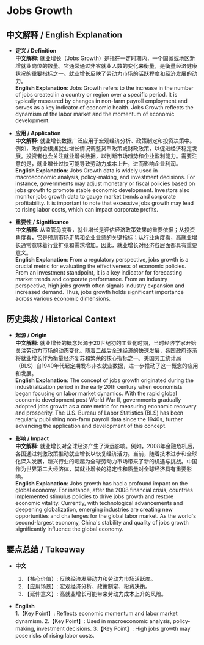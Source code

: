 # Jobs Growth

## 中文解释 / English Explanation

* **定义 / Definition**  
  **中文解释**: 就业增长（Jobs Growth）是指在一定时期内，一个国家或地区新增就业岗位的数量。它通常通过非农就业人数的变化来衡量，是衡量经济健康状况的重要指标之一。就业增长反映了劳动力市场的活跃程度和经济发展的动力。  
  **English Explanation**: Jobs Growth refers to the increase in the number of jobs created in a country or region over a specific period. It is typically measured by changes in non-farm payroll employment and serves as a key indicator of economic health. Jobs Growth reflects the dynamism of the labor market and the momentum of economic development.

* **应用 / Application**  
  **中文解释**: 就业增长数据广泛应用于宏观经济分析、政策制定和投资决策中。例如，政府会根据就业增长情况调整货币政策或财政政策，以促进经济稳定发展。投资者也会关注就业增长数据，以判断市场趋势和企业盈利能力。需要注意的是，就业增长过快可能导致劳动力成本上升，进而影响企业利润。  
  **English Explanation**: Jobs Growth data is widely used in macroeconomic analysis, policy-making, and investment decisions. For instance, governments may adjust monetary or fiscal policies based on jobs growth to promote stable economic development. Investors also monitor jobs growth data to gauge market trends and corporate profitability. It is important to note that excessive jobs growth may lead to rising labor costs, which can impact corporate profits.

* **重要性 / Significance**  
  **中文解释**: 从监管角度看，就业增长是评估经济政策效果的重要依据；从投资角度看，它是预测市场走势和企业业绩的关键指标；从行业角度看，高就业增长通常意味着行业扩张和需求增加。因此，就业增长对经济各层面都具有重要意义。  
  **English Explanation**: From a regulatory perspective, jobs growth is a crucial metric for evaluating the effectiveness of economic policies. From an investment standpoint, it is a key indicator for forecasting market trends and corporate performance. From an industry perspective, high jobs growth often signals industry expansion and increased demand. Thus, jobs growth holds significant importance across various economic dimensions.

## 历史典故 / Historical Context

* **起源 / Origin**  
  **中文解释**: 就业增长的概念起源于20世纪初的工业化时期，当时经济学家开始关注劳动力市场的动态变化。随着二战后全球经济的快速发展，各国政府逐渐将就业增长作为衡量经济复苏和繁荣的核心指标之一。美国劳工统计局（BLS）自1940年代起定期发布非农就业数据，进一步推动了这一概念的应用和发展。  
  **English Explanation**: The concept of jobs growth originated during the industrialization period in the early 20th century when economists began focusing on labor market dynamics. With the rapid global economic development post-World War II, governments gradually adopted jobs growth as a core metric for measuring economic recovery and prosperity. The U.S. Bureau of Labor Statistics (BLS) has been regularly publishing non-farm payroll data since the 1940s, further advancing the application and development of this concept.

* **影响 / Impact**  
  **中文解释**: 就业增长对全球经济产生了深远影响。例如，2008年金融危机后，各国通过刺激政策推动就业增长以恢复经济活力。当前，随着技术进步和全球化深入发展，新兴行业的崛起为全球劳动力市场带来了新的机遇与挑战。中国作为世界第二大经济体，其就业增长的稳定性和质量对全球经济具有重要影响。  
  **English Explanation**: Jobs growth has had a profound impact on the global economy. For instance, after the 2008 financial crisis, countries implemented stimulus policies to drive jobs growth and restore economic vitality. Currently, with technological advancements and deepening globalization, emerging industries are creating new opportunities and challenges for the global labor market. As the world's second-largest economy, China's stability and quality of jobs growth significantly influence the global economy.

## 要点总结 / Takeaway

* **中文**  
  1. 【核心价值】:  反映经济发展动力和劳动力市场活跃度。
  2. 【应用场景】:  宏观经济分析、政策制定、投资决策。
  3. 【延伸意义】:  高就业增长可能带来劳动力成本上升的风险。

* **English**  
  1.【Key Point】: Reflects economic momentum and labor market dynamism.
  2.【Key Point】: Used in macroeconomic analysis, policy-making, investment decisions.
  3.【Key Point】: High jobs growth may pose risks of rising labor costs.